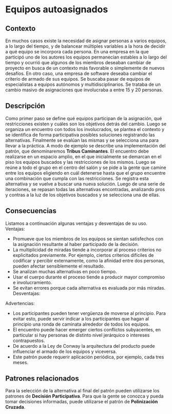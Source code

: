 # Equipos autoasignados

## Contexto
En muchos casos existe la necesidad de asignar personas a varios equipos, a lo largo del tiempo, y de balancear múltiples variables a la hora de decidir a qué equipo se incorpora cada persona.
En una empresa en la que participó uno de los autores los equipos permanecían estables a lo largo del tiempo y ocurrió que algunos de los miembros deseaban cambiar de proyecto en busca de un contexto más favorable o simplemente de nuevos desafíos.
En otro caso, una empresa de software deseaba cambiar el criterio de armado de sus equipos. Se buscaba pasar de equipos de especialistas a equipos autónomos y multidisciplinarios. Se trataba de un cambio masivo de asignaciones que involucraba a  entre 15 y 20 personas.

## Descripción
Como primer paso se define qué equipos participan de la asignación, qué restricciones existen y cuáles son los objetivos detrás del cambio. Luego se organiza un encuentro con todos los involucrados, se plantea el contexto y se identifica de forma participativa posibles soluciones registrando las alternativas. Finalmente se evalúan las mismas y se selecciona una para llevar a la práctica.
A modo de ejemplo se describe una implementación del patrón, que denominaremos **Tribus Caminantes**. El encuentro debe realizarse en un espacio amplio, en el que inicialmente se demarcan en el piso los equipos buscados y las restricciones de los mismos. Luego se reúne a todo el grupo en el centro del salón y se pide a la gente que camine entre los equipos eligiendo en cuál detenerse hasta que el grupo encuentre una combinación que cumpla con las restricciones. Se registra esta alternativa y se vuelve a buscar una nueva solución. Luego de una serie de iteraciones, se repasan todas las alternativas encontradas, analizando pros y contras a la luz de los objetivos buscados y se selecciona una de ellas.

## Consecuencias
Listamos a continuación algunas ventajas y desventajas de su uso.
Ventajas:
* Promueve que los miembros de los equipos se sientan satisfechos con la asignación resultante al haber participado de la decisión.
* La multiplicidad de miradas tiende a incorporar al proceso criterios no explicitados previamente. Por ejemplo, ciertos criterios difíciles de codificar y percibir externamente, como la afinidad entre dos personas, pueden afectar sensiblemente el resultado.
* Se analizan muchas alternativas en poco tiempo.
* Usar el cuerpo durante el proceso tiende a producir mayor compromiso e involucramiento.
* Se evitan errores porque cada alternativa es evaluada por más miradas.
Desventajas:

Advertencias:
* Los participantes pueden tener vergüenza de moverse al principio. Para evitar esto, puede servir indicar a los participantes que hagan al principio una ronda de caminata alrededor de todos los equipos.
* El encuentro puede hacer emerger ciertos conflictos subyacentes, en particular si hay personas de distinto nivel jerárquico o intereses contrapuestos.
* De acuerdo a la Ley de Conway la arquitectura del producto puede influenciar el armado de los equipos y viceversa.
* Este patrón puede requerir aplicación periódica, por ejemplo, cada tres meses.

## Patrones relacionados
Para la selección de la alternativa al final del patrón pueden utilizarse los patrones de **Decisión Participativa**. Para que la gente se conozca y pueda tomar decisiones informadas, puede utilizarse el patrón de **Polinización Cruzada**.